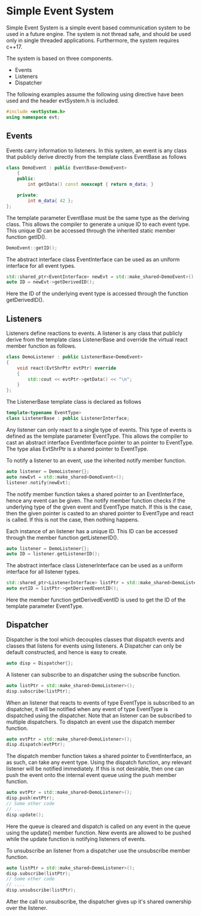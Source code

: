 # Simple Event System
Simple Event System is a simple event based communication system to be used in a future engine. The system is not thread safe, and should be used only in single threaded applications. Furthermore, the system requires c++17.

The system is based on three components.

* Events
* Listeners
* Dispatcher

The following examples assume the following using directive have been used and the header evtSystem.h is included.

```cpp
#include <evtSystem.h>
using namespace evt;
```

## Events
Events carry information to listeners.  In this system, an event is any class that publicly derive directly from the template class EventBase as follows
```cpp
class DemoEvent : public EventBase<DemoEvent>
	{
	public:
		int getData() const noexcept { return m_data; }

	private:
		int m_data{ 42 };
};
```
The template parameter EventBase must be the same type as the deriving class. This allows the compiler to generate a unique ID to each event type. 
This unique ID can be accessed through the inherited static member function getID().

``` cpp
DemoEvent::getID();
```

The abstract interface class EventInterface can be used as an uniform interface for all event types. 

```cpp
std::shared_ptr<EventInterface> newEvt = std::make_shared<DemoEvent>();
auto ID = newEvt->getDerivedID();
```

Here the ID of the underlying event type is accessed through the function getDerivedID().

## Listeners

Listeners define reactions to events. A listener is any class that publicly derive from the template class ListenerBase and override the virtual react member function as follows.

```cpp
class DemoListener : public ListenerBase<DemoEvent>
{
    void react(EvtShrPtr evtPtr) override 
    {
		std::cout << evtPtr->getData() << "\n";        
    }
};
```

The ListenerBase template class is declared as follows

```cpp
template<typename EventType>
class ListenerBase : public ListenerInterface;
```

Any listener can only react to a single type of events. This type of events is defined as the template parameter EventType. This allows the compiler to cast an abstract interface EventInterface pointer to an pointer to EventType. The type alias EvtShrPtr is a shared pointer to EventType.

To notify a listener to an event, use the inherited notify member function.

``` cpp
auto listener = DemoListener{};
auto newEvt = std::make_shared<DemoEvent>();
listener.notify(newEvt);
```

The notify member function takes a shared pointer to an EventInterface, hence any event can be given. The notify member function checks if the underlying type of the given event and EventType match. If this is the case, then the given pointer is casted to an shared pointer to EventType and react is called. If this is not the case, then nothing happens. 

Each instance of an listener has a unique ID. This ID can be accessed through the member function getListenerID().

``` cpp
auto listener = DemoListener{};
auto ID = listener.getListenerID();
```

The abstract interface class ListenerInterface can be used as a uniform interface for all listener types.

``` cpp
std::shared_ptr<ListenerInterface> listPtr = std::make_shared<DemoListener>();
auto evtID = listPtr->getDerivedEventID();
```

Here the member function getDerivedEventID is used to get the ID of the template parameter EventType.

## Dispatcher

Dispatcher is the tool which decouples classes that dispatch events and classes that listens for events using listeners. A Dispatcher can only be default constructed, and hence is easy to create.

```cpp
auto disp = Dispatcher{};
```

A listener can subscribe to an dispatcher using the subscribe function.

```cpp
auto listPtr = std::make_shared<DemoListener>();
disp.subscribe(listPtr);
```

When an listener that reacts to events of type EventType is subscribed to an dispatcher, it will be notified when any event of type EventType is dispatched using the dispatcher. Note that an listener can be subscribed to multiple dispatchers. To dispatch an event use the dispatch member function.

```cpp
auto evtPtr = std::make_shared<DemoListener>();
disp.dispatch(evtPtr);
```

The dispatch member function takes a shared pointer to EventInterface, an as such, can take any event type. Using the dispatch function, any relevant listener will be notified immediately. If this is not desirable, then one can push the event onto the internal event queue using the push member function.

```cpp
auto evtPtr = std::make_shared<DemoListener>();
disp.push(evtPtr);
// Some other code
// ...
disp.update();
```

 Here the queue is cleared and dispatch is called on any event in the queue using the update() member function. New events are allowed to be pushed while the update function is notifying listeners of events. 

To unsubscribe an listener from a dispatcher use the unsubscribe member function.

```cpp
auto listPtr = std::make_shared<DemoListener>();
disp.subscribe(listPtr);
// Some other code
// ....
disp.unsubscribe(listPtr);
```

After the call to unsubscribe, the dispatcher gives up it's shared ownership over the listener.

